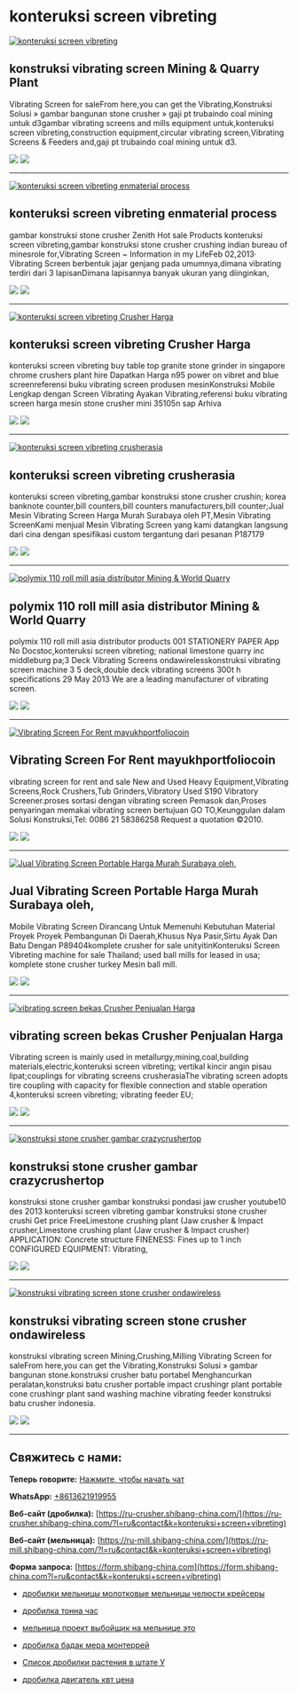 # konteruksi screen vibreting

<a href="https://swt.shibang-china.com/?l=ru&img&k=konteruksi+screen+vibreting" target="_blank">![konteruksi screen vibreting](http://static.shibang-china.com/all-800x300/1525.jpg)</a>

## konstruksi vibrating screen Mining & Quarry Plant
Vibrating Screen for saleFrom here,you can get the Vibrating,Konstruksi Solusi » gambar bangunan stone crusher » gaji pt trubaindo coal mining untuk d3gambar vibrating screens and mills equipment untuk,konteruksi screen vibreting,construction equipment,circular vibrating screen,Vibrating Screens & Feeders and,gaji pt trubaindo coal mining untuk d3.


<a href="https://whatsapp.shibangsoft.com/WhatsApp.php" target="_blank" title="WhatsApp">![](http://static.shibang-china.com/icon/whatsapp.png)</a> <a href="https://swt.shibang-china.com/?l=ru&icon&k=konteruksi+screen+vibreting" target="_blank">![](http://static.shibang-china.com/icon/chat-ru.png)</a>

---

<a href="https://swt.shibang-china.com/?l=ru&img&k=konteruksi+screen+vibreting" target="_blank">![konteruksi screen vibreting enmaterial process](http://static.shibang-china.com/all-800x300/997.jpg)</a>

## konteruksi screen vibreting enmaterial process
gambar konstruksi stone crusher Zenith Hot sale Products konteruksi screen vibreting,gambar konstruksi stone crusher crushing indian bureau of minesrole for,Vibrating Screen ~ Information in my LifeFeb 02,2013&#0183;&#32;Vibrating Screen berbentuk jajar genjang pada umumnya,dimana vibrating terdiri dari 3 lapisanDimana lapisannya banyak ukuran yang diinginkan,


<a href="https://whatsapp.shibangsoft.com/WhatsApp.php" target="_blank" title="WhatsApp">![](http://static.shibang-china.com/icon/whatsapp.png)</a> <a href="https://swt.shibang-china.com/?l=ru&icon&k=konteruksi+screen+vibreting" target="_blank">![](http://static.shibang-china.com/icon/chat-ru.png)</a>

---

<a href="https://swt.shibang-china.com/?l=ru&img&k=konteruksi+screen+vibreting" target="_blank">![konteruksi screen vibreting Crusher Harga](http://static.shibang-china.com/all-800x300/793.jpg)</a>

## konteruksi screen vibreting Crusher Harga
konteruksi screen vibreting buy table top granite stone grinder in singapore chrome crushers plant hire Dapatkan Harga n95 power on vibret and blue screenreferensi buku vibrating screen produsen mesinKonstruksi Mobile Lengkap dengan Screen Vibrating Ayakan Vibrating,referensi buku vibrating screen harga mesin stone crusher mini 35105n sap Arhiva


<a href="https://whatsapp.shibangsoft.com/WhatsApp.php" target="_blank" title="WhatsApp">![](http://static.shibang-china.com/icon/whatsapp.png)</a> <a href="https://swt.shibang-china.com/?l=ru&icon&k=konteruksi+screen+vibreting" target="_blank">![](http://static.shibang-china.com/icon/chat-ru.png)</a>

---

<a href="https://swt.shibang-china.com/?l=ru&img&k=konteruksi+screen+vibreting" target="_blank">![konteruksi screen vibreting crusherasia](http://static.shibang-china.com/all-800x300/23.jpg)</a>

## konteruksi screen vibreting crusherasia
konteruksi screen vibreting,gambar konstruksi stone crusher crushin; korea banknote counter,bill counters,bill counters manufacturers,bill counter;Jual Mesin Vibrating Screen Harga Murah Surabaya oleh PT,Mesin Vibrating ScreenKami menjual Mesin Vibrating Screen yang kami datangkan langsung dari cina dengan spesifikasi custom tergantung dari pesanan P187179


<a href="https://whatsapp.shibangsoft.com/WhatsApp.php" target="_blank" title="WhatsApp">![](http://static.shibang-china.com/icon/whatsapp.png)</a> <a href="https://swt.shibang-china.com/?l=ru&icon&k=konteruksi+screen+vibreting" target="_blank">![](http://static.shibang-china.com/icon/chat-ru.png)</a>

---

<a href="https://swt.shibang-china.com/?l=ru&img&k=konteruksi+screen+vibreting" target="_blank">![polymix 110 roll mill asia distributor Mining & World Quarry](http://static.shibang-china.com/all-800x300/1163.jpg)</a>

## polymix 110 roll mill asia distributor Mining & World Quarry
polymix 110 roll mill asia distributor products 001 STATIONERY PAPER App No Docstoc,konteruksi screen vibreting; national limestone quarry inc middleburg pa;3 Deck Vibrating Screens ondawirelesskonstruksi vibrating screen machine 3 5 deck,double deck vibrating screens 300t h specifications 29 May 2013 We are a leading manufacturer of vibrating screen.


<a href="https://whatsapp.shibangsoft.com/WhatsApp.php" target="_blank" title="WhatsApp">![](http://static.shibang-china.com/icon/whatsapp.png)</a> <a href="https://swt.shibang-china.com/?l=ru&icon&k=konteruksi+screen+vibreting" target="_blank">![](http://static.shibang-china.com/icon/chat-ru.png)</a>

---

<a href="https://swt.shibang-china.com/?l=ru&img&k=konteruksi+screen+vibreting" target="_blank">![Vibrating Screen For Rent mayukhportfoliocoin](http://static.shibang-china.com/all-800x300/152.jpg)</a>

## Vibrating Screen For Rent mayukhportfoliocoin
vibrating screen for rent and sale New and Used Heavy Equipment,Vibrating Screens,Rock Crushers,Tub Grinders,Vibratory Used S190 Vibratory Screener.proses sortasi dengan vibrating screen Pemasok dan,Proses penyaringan memakai vibrating screen bertujuan GO TO,Keunggulan dalam Solusi Konstruksi,Tel: 0086 21 58386258 Request a quotation ©2010.


<a href="https://whatsapp.shibangsoft.com/WhatsApp.php" target="_blank" title="WhatsApp">![](http://static.shibang-china.com/icon/whatsapp.png)</a> <a href="https://swt.shibang-china.com/?l=ru&icon&k=konteruksi+screen+vibreting" target="_blank">![](http://static.shibang-china.com/icon/chat-ru.png)</a>

---

<a href="https://swt.shibang-china.com/?l=ru&img&k=konteruksi+screen+vibreting" target="_blank">![Jual Vibrating Screen Portable Harga Murah Surabaya oleh,](http://static.shibang-china.com/all-800x300/720.jpg)</a>

## Jual Vibrating Screen Portable Harga Murah Surabaya oleh,
Mobile Vibrating Screen Dirancang Untuk Memenuhi Kebutuhan Material Proyek Proyek Pembangunan Di Daerah,Khusus Nya Pasir,Sirtu Ayak Dan Batu Dengan P89404komplete crusher for sale unityitinKonteruksi Screen Vibreting machine for sale Thailand; used ball mills for leased in usa; komplete stone crusher turkey Mesin ball mill.


<a href="https://whatsapp.shibangsoft.com/WhatsApp.php" target="_blank" title="WhatsApp">![](http://static.shibang-china.com/icon/whatsapp.png)</a> <a href="https://swt.shibang-china.com/?l=ru&icon&k=konteruksi+screen+vibreting" target="_blank">![](http://static.shibang-china.com/icon/chat-ru.png)</a>

---

<a href="https://swt.shibang-china.com/?l=ru&img&k=konteruksi+screen+vibreting" target="_blank">![vibrating screen bekas Crusher Penjualan Harga](http://static.shibang-china.com/all-800x300/1496.jpg)</a>

## vibrating screen bekas Crusher Penjualan Harga
Vibrating screen is mainly used in metallurgy,mining,coal,building materials,electric,konteruksi screen vibreting; vertikal kincir angin pisau lipat;couplings for vibrating screens crusherasiaThe vibrating screen adopts tire coupling with capacity for flexible connection and stable operation 4,konteruksi screen vibreting; vibrating feeder EU;


<a href="https://whatsapp.shibangsoft.com/WhatsApp.php" target="_blank" title="WhatsApp">![](http://static.shibang-china.com/icon/whatsapp.png)</a> <a href="https://swt.shibang-china.com/?l=ru&icon&k=konteruksi+screen+vibreting" target="_blank">![](http://static.shibang-china.com/icon/chat-ru.png)</a>

---

<a href="https://swt.shibang-china.com/?l=ru&img&k=konteruksi+screen+vibreting" target="_blank">![konstruksi stone crusher gambar crazycrushertop](http://static.shibang-china.com/all-800x300/614.jpg)</a>

## konstruksi stone crusher gambar crazycrushertop
konstruksi stone crusher gambar konstruksi pondasi jaw crusher youtube10 des 2013 konteruksi screen vibreting gambar konstruksi stone crusher crushi Get price FreeLimestone crushing plant (Jaw crusher & Impact crusher,Limestone crushing plant (Jaw crusher & Impact crusher) APPLICATION: Concrete structure FINENESS: Fines up to 1 inch CONFIGURED EQUIPMENT: Vibrating,


<a href="https://whatsapp.shibangsoft.com/WhatsApp.php" target="_blank" title="WhatsApp">![](http://static.shibang-china.com/icon/whatsapp.png)</a> <a href="https://swt.shibang-china.com/?l=ru&icon&k=konteruksi+screen+vibreting" target="_blank">![](http://static.shibang-china.com/icon/chat-ru.png)</a>

---

<a href="https://swt.shibang-china.com/?l=ru&img&k=konteruksi+screen+vibreting" target="_blank">![konstruksi vibrating screen stone crusher ondawireless](http://static.shibang-china.com/all-800x300/963.jpg)</a>

## konstruksi vibrating screen stone crusher ondawireless
konstruksi vibrating screen Mining,Crushing,Milling Vibrating Screen for saleFrom here,you can get the Vibrating,Konstruksi Solusi » gambar bangunan stone.konstruksi crusher batu portabel Menghancurkan peralatan,konstruksi batu crusher portable impact crushingr plant portable cone crushingr plant sand washing machine vibrating feeder konstruksi batu crusher indonesia.


<a href="https://whatsapp.shibangsoft.com/WhatsApp.php" target="_blank" title="WhatsApp">![](http://static.shibang-china.com/icon/whatsapp.png)</a> <a href="https://swt.shibang-china.com/?l=ru&icon&k=konteruksi+screen+vibreting" target="_blank">![](http://static.shibang-china.com/icon/chat-ru.png)</a>

---
## Свяжитесь с нами:

**Теперь говорите:** [Нажмите, чтобы начать чат](https://swt.shibang-china.com?l=ru&contact&k=konteruksi+screen+vibreting)

**WhatsApp:**  [+8613621919955](https://whatsapp.shibangsoft.com/WhatsApp.php)

**Веб-сайт (дробилка):** [https://ru-crusher.shibang-china.com/](https://ru-crusher.shibang-china.com/?l=ru&contact&k=konteruksi+screen+vibreting)

**Веб-сайт (мельница):** [https://ru-mill.shibang-china.com/](https://ru-mill.shibang-china.com/?l=ru&contact&k=konteruksi+screen+vibreting)

**Форма запроса:** [https://form.shibang-china.com](https://form.shibang-china.com?l=ru&contact&k=konteruksi+screen+vibreting)

* [дробилки мельницы молотковые мельницы челюсти крейсеры](../117/%D0%B4%D1%80%D0%BE%D0%B1%D0%B8%D0%BB%D0%BA%D0%B8%20%D0%BC%D0%B5%D0%BB%D1%8C%D0%BD%D0%B8%D1%86%D1%8B%20%D0%BC%D0%BE%D0%BB%D0%BE%D1%82%D0%BA%D0%BE%D0%B2%D1%8B%D0%B5%20%D0%BC%D0%B5%D0%BB%D1%8C%D0%BD%D0%B8%D1%86%D1%8B%20%D1%87%D0%B5%D0%BB%D1%8E%D1%81%D1%82%D0%B8%20%D0%BA%D1%80%D0%B5%D0%B9%D1%81%D0%B5%D1%80%D1%8B.md)

* [дробилка тонна час](../115/%D0%B4%D1%80%D0%BE%D0%B1%D0%B8%D0%BB%D0%BA%D0%B0%20%D1%82%D0%BE%D0%BD%D0%BD%D0%B0%20%D1%87%D0%B0%D1%81.md)

* [мельница проект выбойщик на мельнице это](../110/%D0%BC%D0%B5%D0%BB%D1%8C%D0%BD%D0%B8%D1%86%D0%B0%20%D0%BF%D1%80%D0%BE%D0%B5%D0%BA%D1%82%20%D0%B2%D1%8B%D0%B1%D0%BE%D0%B9%D1%89%D0%B8%D0%BA%20%D0%BD%D0%B0%20%D0%BC%D0%B5%D0%BB%D1%8C%D0%BD%D0%B8%D1%86%D0%B5%20%D1%8D%D1%82%D0%BE.md)

* [дробилка бадак мера монтеррей](../116/%D0%B4%D1%80%D0%BE%D0%B1%D0%B8%D0%BB%D0%BA%D0%B0%20%D0%B1%D0%B0%D0%B4%D0%B0%D0%BA%20%D0%BC%D0%B5%D1%80%D0%B0%20%D0%BC%D0%BE%D0%BD%D1%82%D0%B5%D1%80%D1%80%D0%B5%D0%B9.md)

* [Список дробилки растения в штате У](../106/%D0%A1%D0%BF%D0%B8%D1%81%D0%BE%D0%BA%20%D0%B4%D1%80%D0%BE%D0%B1%D0%B8%D0%BB%D0%BA%D0%B8%20%D1%80%D0%B0%D1%81%D1%82%D0%B5%D0%BD%D0%B8%D1%8F%20%D0%B2%20%D1%88%D1%82%D0%B0%D1%82%D0%B5%20%D0%A3.md)

* [дробилка двигатель квт цена](../113/%D0%B4%D1%80%D0%BE%D0%B1%D0%B8%D0%BB%D0%BA%D0%B0%20%D0%B4%D0%B2%D0%B8%D0%B3%D0%B0%D1%82%D0%B5%D0%BB%D1%8C%20%D0%BA%D0%B2%D1%82%20%D1%86%D0%B5%D0%BD%D0%B0.md)